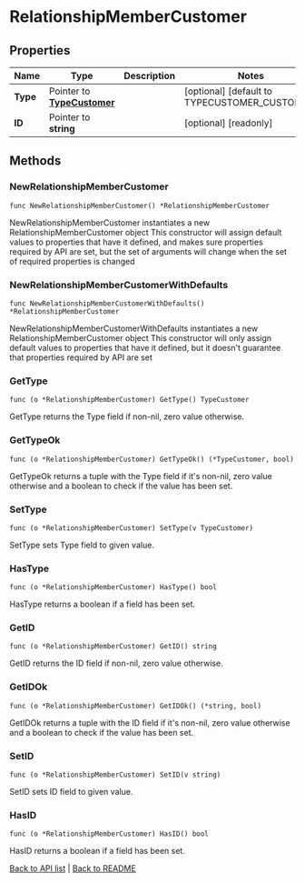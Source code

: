 # RelationshipMemberCustomer

## Properties

Name | Type | Description | Notes
------------ | ------------- | ------------- | -------------
**Type** | Pointer to [**TypeCustomer**](TypeCustomer.md) |  | [optional] [default to TYPECUSTOMER_CUSTOMER]
**ID** | Pointer to **string** |  | [optional] [readonly] 

## Methods

### NewRelationshipMemberCustomer

`func NewRelationshipMemberCustomer() *RelationshipMemberCustomer`

NewRelationshipMemberCustomer instantiates a new RelationshipMemberCustomer object
This constructor will assign default values to properties that have it defined,
and makes sure properties required by API are set, but the set of arguments
will change when the set of required properties is changed

### NewRelationshipMemberCustomerWithDefaults

`func NewRelationshipMemberCustomerWithDefaults() *RelationshipMemberCustomer`

NewRelationshipMemberCustomerWithDefaults instantiates a new RelationshipMemberCustomer object
This constructor will only assign default values to properties that have it defined,
but it doesn't guarantee that properties required by API are set

### GetType

`func (o *RelationshipMemberCustomer) GetType() TypeCustomer`

GetType returns the Type field if non-nil, zero value otherwise.

### GetTypeOk

`func (o *RelationshipMemberCustomer) GetTypeOk() (*TypeCustomer, bool)`

GetTypeOk returns a tuple with the Type field if it's non-nil, zero value otherwise
and a boolean to check if the value has been set.

### SetType

`func (o *RelationshipMemberCustomer) SetType(v TypeCustomer)`

SetType sets Type field to given value.

### HasType

`func (o *RelationshipMemberCustomer) HasType() bool`

HasType returns a boolean if a field has been set.

### GetID

`func (o *RelationshipMemberCustomer) GetID() string`

GetID returns the ID field if non-nil, zero value otherwise.

### GetIDOk

`func (o *RelationshipMemberCustomer) GetIDOk() (*string, bool)`

GetIDOk returns a tuple with the ID field if it's non-nil, zero value otherwise
and a boolean to check if the value has been set.

### SetID

`func (o *RelationshipMemberCustomer) SetID(v string)`

SetID sets ID field to given value.

### HasID

`func (o *RelationshipMemberCustomer) HasID() bool`

HasID returns a boolean if a field has been set.


[Back to API list](../README.md#documentation-for-api-endpoints) | [Back to README](../README.md)
